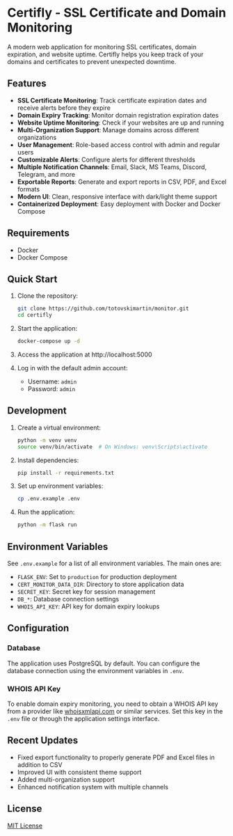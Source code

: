# Certifly - SSL Certificate and Domain Monitoring

A modern web application for monitoring SSL certificates, domain expiration, and website uptime. Certifly helps you keep track of your domains and certificates to prevent unexpected downtime.

## Features

- **SSL Certificate Monitoring**: Track certificate expiration dates and receive alerts before they expire
- **Domain Expiry Tracking**: Monitor domain registration expiration dates
- **Website Uptime Monitoring**: Check if your websites are up and running
- **Multi-Organization Support**: Manage domains across different organizations
- **User Management**: Role-based access control with admin and regular users
- **Customizable Alerts**: Configure alerts for different thresholds
- **Multiple Notification Channels**: Email, Slack, MS Teams, Discord, Telegram, and more
- **Exportable Reports**: Generate and export reports in CSV, PDF, and Excel formats
- **Modern UI**: Clean, responsive interface with dark/light theme support
- **Containerized Deployment**: Easy deployment with Docker and Docker Compose

## Requirements

- Docker
- Docker Compose

## Quick Start

1. Clone the repository:
   ```bash
   git clone https://github.com/totovskimartin/monitor.git
   cd certifly
   ```

2. Start the application:
   ```bash
   docker-compose up -d
   ```

3. Access the application at http://localhost:5000

4. Log in with the default admin account:
   - Username: `admin`
   - Password: `admin`

## Development

1. Create a virtual environment:
   ```bash
   python -m venv venv
   source venv/bin/activate  # On Windows: venv\Scripts\activate
   ```

2. Install dependencies:
   ```bash
   pip install -r requirements.txt
   ```

3. Set up environment variables:
   ```bash
   cp .env.example .env
   ```

4. Run the application:
   ```bash
   python -m flask run
   ```

## Environment Variables

See `.env.example` for a list of all environment variables. The main ones are:

- `FLASK_ENV`: Set to `production` for production deployment
- `CERT_MONITOR_DATA_DIR`: Directory to store application data
- `SECRET_KEY`: Secret key for session management
- `DB_*`: Database connection settings
- `WHOIS_API_KEY`: API key for domain expiry lookups

## Configuration

### Database

The application uses PostgreSQL by default. You can configure the database connection using the environment variables in `.env`.

### WHOIS API Key

To enable domain expiry monitoring, you need to obtain a WHOIS API key from a provider like [whoisxmlapi.com](https://www.whoisxmlapi.com/) or similar services. Set this key in the `.env` file or through the application settings interface.

## Recent Updates

- Fixed export functionality to properly generate PDF and Excel files in addition to CSV
- Improved UI with consistent theme support
- Added multi-organization support
- Enhanced notification system with multiple channels

## License

[MIT License](LICENSE)
